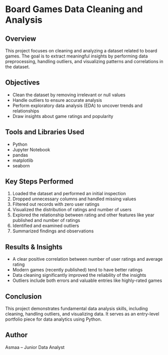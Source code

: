 
# Board Games Data Cleaning and Analysis

## Overview
This project focuses on cleaning and analyzing a dataset related to board games. The goal is to extract meaningful insights by performing data preprocessing, handling outliers, and visualizing patterns and correlations in the dataset.

## Objectives
- Clean the dataset by removing irrelevant or null values
- Handle outliers to ensure accurate analysis
- Perform exploratory data analysis (EDA) to uncover trends and relationships
- Draw insights about game ratings and popularity

## Tools and Libraries Used
- Python
- Jupyter Notebook
- pandas
- matplotlib
- seaborn

## Key Steps Performed
1. Loaded the dataset and performed an initial inspection
2. Dropped unnecessary columns and handled missing values
3. Filtered out records with zero user ratings
4. Visualized the distribution of ratings and number of users
5. Explored the relationship between rating and other features like year published and number of ratings
6. Identified and examined outliers
7. Summarized findings and observations

## Results & Insights
- A clear positive correlation between number of user ratings and average rating
- Modern games (recently published) tend to have better ratings
- Data cleaning significantly improved the reliability of the insights
- Outliers include both errors and valuable entries like highly-rated games

## Conclusion
This project demonstrates fundamental data analysis skills, including cleaning, handling outliers, and visualizing data. It serves as an entry-level portfolio piece for data analytics using Python.

## Author
Asmaa – Junior Data Analyst
